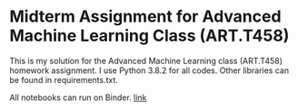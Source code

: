 # Midterm Assignment for Advanced Machine Learning Class (ART.T458)

This is my solution for the Advanced Machine Learning class (ART.T458) homework assignment. I use Python 3.8.2 for all codes. Other libraries can be found in requirements.txt.

All notebooks can run on Binder. [link](https://mybinder.org/v2/gh/astellon/ART.T458_Midterm_Assignment/master)